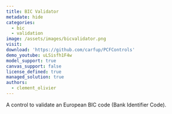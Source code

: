 ```yaml
---
title: BIC Validator
metadate: hide
categories:
  - bic
  - validation
image: /assets/images/bicvalidator.png
visit: 
download: 'https://github.com/carfup/PCFControls'
demo_youtube: uLSisfh1F4w
model_support: true
canvas_support: false
license_defined: true
managed_solution: true
authors:
  - clement_olivier
---
```

A control to validate an European BIC code (Bank Identifier Code).
